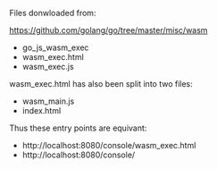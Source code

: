 Files donwloaded from:

https://github.com/golang/go/tree/master/misc/wasm

* go_js_wasm_exec
* wasm_exec.html
* wasm_exec.js

wasm_exec.html has also been split into two files:

* wasm_main.js
* index.html

Thus these entry points are equivant:

* http://localhost:8080/console/wasm_exec.html
* http://localhost:8080/console/
